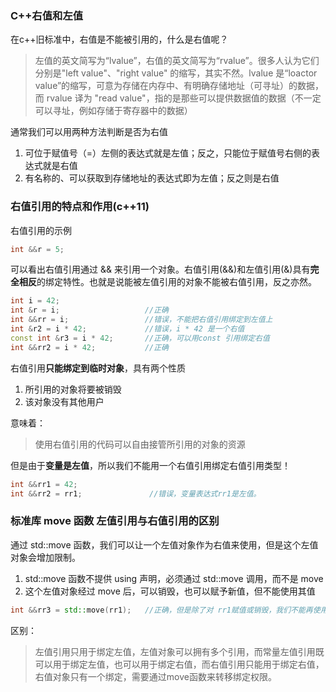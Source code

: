 ### C++右值和左值

在c++旧标准中，右值是不能被引用的，什么是右值呢？
> 左值的英文简写为“lvalue”，右值的英文简写为“rvalue”。很多人认为它们分别是"left value"、"right value" 的缩写，其实不然。lvalue 是“loactor value”的缩写，可意为存储在内存中、有明确存储地址（可寻址）的数据，而 rvalue 译为 "read value"，指的是那些可以提供数据值的数据（不一定可以寻址，例如存储于寄存器中的数据） 

通常我们可以用两种方法判断是否为右值
1. 可位于赋值号（=）左侧的表达式就是左值；反之，只能位于赋值号右侧的表达式就是右值
2. 有名称的、可以获取到存储地址的表达式即为左值；反之则是右值

### 右值引用的特点和作用(c++11)

右值引用的示例
```cpp
int &&r = 5; 
```
可以看出右值引用通过 && 来引用一个对象。右值引用(&&)和左值引用(&)具有**完全相反**的绑定特性。也就是说能被左值引用的对象不能被右值引用，反之亦然。
```cpp
int i = 42;
int &r = i;                   //正确
int &&rr = i;                 //错误，不能把右值引用绑定到左值上
int &r2 = i * 42;             //错误，i * 42 是一个右值
const int &r3 = i * 42;       //正确，可以用const 引用绑定右值
int &&rr2 = i * 42;           //正确
```
右值引用**只能绑定到临时对象**，具有两个性质
1. 所引用的对象将要被销毁
2. 该对象没有其他用户

意味着：
> 使用右值引用的代码可以自由接管所引用的对象的资源

但是由于**变量是左值**，所以我们不能用一个右值引用绑定右值引用类型！
```cpp
int &&rr1 = 42;
int &&rr2 = rr1;               //错误，变量表达式rr1是左值。
```
### 标准库 move 函数 左值引用与右值引用的区别
通过 std::move 函数，我们可以让一个左值对象作为右值来使用，但是这个左值对象会增加限制。
1. std::move 函数不提供 using 声明，必须通过 std::move 调用，而不是 move
2. 这个左值对象经过 move 后，可以销毁，也可以赋予新值，但不能使用其值

```cpp
int &&rr3 = std::move(rr1);   //正确，但是除了对 rr1赋值或销毁，我们不能再使用它。
```
区别：
> 左值引用只用于绑定左值，左值对象可以拥有多个引用，而常量左值引用既可以用于绑定左值，也可以用于绑定右值，而右值引用只能用于绑定右值，右值对象只有一个绑定，需要通过move函数来转移绑定权限。
